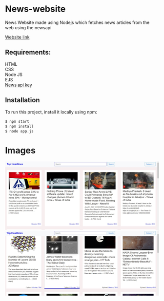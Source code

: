# News-website

  News Website made using Nodejs which fetches news articles from the web using the newsapi

  

  
<a href = "https://newsapp288.herokuapp.com/">Website link</a>

<h2>Requirements:</h2>
HTML<br/>
CSS<br/>
Node JS <br/>
EJS <br />
<a href = "https://newsapi.org/">News api key </a>

  
  

<h2> Installation</h2>

<p>To run this project, install it locally using npm:</p>


<pre><code>$ npm start
$ npm install
$ node app.js
</code></pre>

# Images

![image](imgs/ss1.jpg)
![image](imgs/ss2.jpg)
